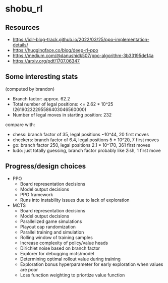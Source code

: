 # shobu_rl

## Resources
- https://iclr-blog-track.github.io/2022/03/25/ppo-implementation-details/
- https://huggingface.co/blog/deep-rl-ppo
- https://medium.com/@danushidk507/ppo-algorithm-3b33195de14a
- https://arxiv.org/pdf/1707.06347 

## Some interesting stats
(computed by brandon)
- Branch factor: approx. 62.2
- Total number of legal positions: <= 2.62 * 10^25 (26190232295586403046560000)
- Number of legal moves in starting position: 232

compare with:
- chess: branch factor of 35, legal positions ~10^44, 20 first moves
- checkers: branch factor of 6.4, legal positions 5 * 10^20, 7 first moves
- go: branch factor 250, legal positions 2.1 * 10^170, 361 first moves
- ludo: just totally guessing, branch factor probably like 2ish, 1 first move

## Progress/design choices
- PPO
    - Board representation decisions
    - Model output decisions
    - PPO framework
    - Runs into instability issues due to lack of exploration
- MCTS
    - Board representation decisions
    - Model output decisions
    - Parallelized game simulations
    - Playout cap randomization
    - Parallel training and simulation
    - Rolling window of training samples
    - Increase complexity of policy/value heads
    - Dirichlet noise based on branch factor
    - Explorer for debugging mcts/model
    - Determining optimal rollout value during training
    - Exploration bonus hyperparameter for early exploration when values are poor
    - Loss function weighting to priortize value function